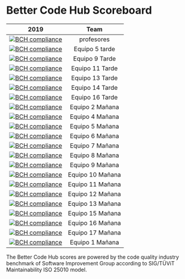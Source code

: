 ﻿# Better Code Hub Scoreboard



| 2019        | Team |          
| ------------- |:-------------:| 
| [![BCH compliance](https://bettercodehub.com/edge/badge/ETSISI-EMS/trabajo3_mantabilidad_refactorizacion?branch=master&token=cf164bc1159e561feb169ba513fcc4945478ad8f)](https://bettercodehub.com/) | profesores |
| [![BCH compliance](https://bettercodehub.com/edge/badge/ETSISI-EMS/lab-maintainability-gswt31-equipo05-tarde?branch=master&token=7c8190561fd01a93f63c60c7b0ad3945ccd748a2)](https://bettercodehub.com/) | Equipo 5 tarde |
| [![BCH compliance](https://bettercodehub.com/edge/badge/ETSISI-EMS/lab-maintainability-gswt31-equipo09-tarde?branch=master&token=8c874377dbba320f00749726474b2099a74ca521)](https://bettercodehub.com/) | Equipo 9 Tarde |
| [![BCH compliance](https://bettercodehub.com/edge/badge/ETSISI-EMS/lab-maintainability-gswt31-equipo11-tarde?branch=master&token=15a227121b959ca379ae1554ef45fea30c074c15)](https://bettercodehub.com/) | Equipo 11 Tarde |
| [![BCH compliance](https://bettercodehub.com/edge/badge/ETSISI-EMS/lab-maintainability-gswt31-equipo13-tarde?branch=master&token=4ec3da5542b5dc5d45743b451b91661fd0c9bb42)](https://bettercodehub.com/) | Equipo 13 Tarde |
| [![BCH compliance](https://bettercodehub.com/edge/badge/ETSISI-EMS/lab-maintainability-gswt31-equipo14-tarde?branch=master&token=2557c80faf67a1fd3ebd8abd6b870f147838f1f5)](https://bettercodehub.com/) | Equipo 14 Tarde |
| [![BCH compliance](https://bettercodehub.com/edge/badge/ETSISI-EMS/lab-maintainability-gswt31-equipo16-tarde?branch=master&token=0f49b1a657695cffb7a1b980ce08fae287c959c1)](https://bettercodehub.com/) | Equipo 16 Tarde |
| [![BCH compliance](https://bettercodehub.com/edge/badge/ETSISI-EMS/lab-maintainability-gswm31-equipo02-manana?branch=master&token=4bd3b8c644d7ecd9957aa3810fb6a83ef2b6ee4a)](https://bettercodehub.com/) | Equipo 2 Mañana |
| [![BCH compliance](https://bettercodehub.com/edge/badge/ETSISI-EMS/lab-maintainability-gswm31-equipo04-manana?branch=master&token=7360a7d268f7fc7142dfa3a6d89874c2b6b1324d)](https://bettercodehub.com/) | Equipo 4 Mañana |
| [![BCH compliance](https://bettercodehub.com/edge/badge/ETSISI-EMS/lab-maintainability-gswm31-equipo05-manana?branch=master&token=66dc481623603b50583344ee7c7a28300afe8def)](https://bettercodehub.com/) | Equipo 5 Mañana|
| [![BCH compliance](https://bettercodehub.com/edge/badge/ETSISI-EMS/lab-maintainability-gswm31-equipo06-manana?branch=master&token=bf9c4302c0920c699048d759a8891d56498d1154)](https://bettercodehub.com/) | Equipo 6 Mañana|
| [![BCH compliance](https://bettercodehub.com/edge/badge/ETSISI-EMS/lab-maintainability-gswm31-equipo07-manana?branch=master&token=b899c057a2ff04723fcfbdaa83f586ef877cf7ef)](https://bettercodehub.com/) | Equipo 7 Mañana |
| [![BCH compliance](https://bettercodehub.com/edge/badge/ETSISI-EMS/lab-maintainability-gswm31-equipo08-manana?branch=master&token=e812815dc214b3d8ce0b2acce6183041c4ee18ea)](https://bettercodehub.com/) | Equipo 8 Mañana |
| [![BCH compliance](https://bettercodehub.com/edge/badge/ETSISI-EMS/lab-maintainability-gswm31-equipo09-manana?branch=master&token=82660b38820c79997df77085df73dd9cbee7ebd6)](https://bettercodehub.com/) | Equipo 9 Mañana |
| [![BCH compliance](https://bettercodehub.com/edge/badge/ETSISI-EMS/lab-maintainability-gswm31-equipo10-manana?branch=master&token=c7f2b889f9988a15e9b4e574d9d3faafbe3cfaff)](https://bettercodehub.com/) | Equipo 10 Mañana |
| [![BCH compliance](https://bettercodehub.com/edge/badge/ETSISI-EMS/lab-maintainability-gswm31-equipo11-manana?branch=master&token=ebb589d658c0e73326bc25e6533e183d500073f7)](https://bettercodehub.com/) | Equipo 11 Mañana |
| [![BCH compliance](https://bettercodehub.com/edge/badge/ETSISI-EMS/lab-maintainability-gswm31-equipo12-manana?branch=master&token=285a57a1f602982a2b82ecbcfc024834537ae160)](https://bettercodehub.com/) | Equipo 12 Mañana |
| [![BCH compliance](https://bettercodehub.com/edge/badge/ETSISI-EMS/lab-maintainability-gswm31-equipo13-manana?branch=master&token=dc318d63346a27f77a605f3d7e1f8e665626017b)](https://bettercodehub.com/) | Equipo 13 Mañana|
| [![BCH compliance](https://bettercodehub.com/edge/badge/ETSISI-EMS/lab-maintainability-gswm31-equipo15-manana?branch=master&token=22913186c69241bd3c36f5cfd4e1581493398987)](https://bettercodehub.com/) | Equipo 15 Mañana |
[![BCH compliance](https://bettercodehub.com/edge/badge/ETSISI-EMS/lab-maintainability-gswm31-equipo16-manana?branch=master&token=f18755f2f1d68316ab68810105170e57324c9791)](https://bettercodehub.com/) | Equipo 16 Mañana |
| [![BCH compliance](https://bettercodehub.com/edge/badge/ETSISI-EMS/lab-maintainability-gswm31-equipo17-manana?branch=master&token=3fbad5480fad541e1e62a808a48f0e4f70a3779c)](https://bettercodehub.com/) | Equipo 17 Mañana |
|[![BCH compliance](https://bettercodehub.com/edge/badge/ETSISI-EMS/lab-maintainability-gswm31-equipo01-manana?branch=master&token=733a1c26b9884dc2921876526fe66a51147d67bc)](https://bettercodehub.com/) | Equipo 1 Mañana

The Better Code Hub scores are powered by the code quality industry benchmark of Software Improvement Group according to SIG/TÜViT Maintainability ISO 25010 model.

